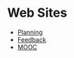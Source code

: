 Web Sites
=========

* [Planning](https://docs.google.com/document/d/1ekqpG7Ylx9VJOemKdNB4mN2ESvHdF0i6CGFiIOk40K8/edit?ts=5e3af537)
* [Feedback](https://docs.google.com/document/d/1Q_VpEPlu9xKYqNKtBzY2ZvRffPVKBPLYD4V2I9et3T0/edit?ts=5e3d1403)
* [MOOC](https://moocfi.github.io/courses/2013/programming-part-1/material.html)
